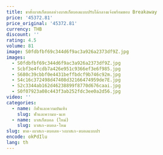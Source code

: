 ```yaml
---
title: ขาตั้งบาสเก็ตบอลห่วงบาสเก็ตบอลแบบปรับได้กลางแจ้งพร้อมขอบ Breakaway
price: '45372.81'
price_original: '45372.81'
currency: THB
discount: ''
rating: 4.5
volume: 81
image: S0fdbfbf69c344d6f9ac3a926a2373df9Z.jpg
images:
  - S0fdbfbf69c344d6f9ac3a926a2373df9Z.jpg
  - Scbf3e4fcdb7a426e951c9366ef3e6f985.jpg
  - S680c39cbbf0e4431beffbdcf9b746c92m.jpg
  - S4c16c372498d47408d32166474959de7E.jpg
  - S2c3344ab162d46238899f8770d676caai.jpg
  - S0f07923a08c443f3ab252fdc3ee0a2d56.jpg
video: ''
categories:
  - name: กีฬาและความบันเทิง
    slug: ฬาและความบ-นเท
  - name: บาสเก็ตบอล (ใหม่)
    slug: บาสเก-ตบอล-ใหม
slug: ขาต-งบาสเก-ตบอลห-วงบาสเก-ตบอลแบบปร
encode: okPdIlu
lang: th
---
```

  